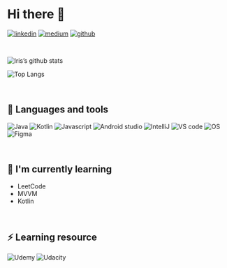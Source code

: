 # Hi there 👋
[![linkedin](https://img.shields.io/badge/LinkedIn-0077B5?style=for-the-badge&logo=linkedin&logoColor=white)][1]
[![medium](https://img.shields.io/badge/Medium-12100E?style=for-the-badge&logo=medium&logoColor=white)][2]
[![github](https://img.shields.io/badge/GitHub-100000?style=for-the-badge&logo=github&logoColor=white)][3]

[1]: https://www.linkedin.com/in/hsinyi-yen-677a71235/
[2]: https://helloiris0216.medium.com/about
[3]: https://github.com/helloiris0216

</br>

![Iris’s github stats](https://github-readme-stats.vercel.app/api?username=helloiris0216&theme=blue-green)

![Top Langs](https://github-readme-stats.vercel.app/api/top-langs/?username=helloiris0216&theme=blue-green)

</br>

## 🔭 Languages and tools
![Java](https://img.shields.io/badge/Java-ED8B00?style=for-the-badge&logo=java&logoColor=white)
![Kotlin](https://img.shields.io/badge/Kotlin-0095D5?&style=for-the-badge&logo=kotlin&logoColor=white)
![Javascript](https://img.shields.io/badge/JavaScript-F7DF1E?style=for-the-badge&logo=javascript&logoColor=black)
![Android studio](https://img.shields.io/badge/Android_Studio-3DDC84?style=for-the-badge&logo=android-studio&logoColor=white)
![IntelliJ](https://img.shields.io/badge/IntelliJ_IDEA-000000.svg?style=for-the-badge&logo=intellij-idea&logoColor=white)
![VS code](https://img.shields.io/badge/Visual_Studio_Code-0078D4?style=for-the-badge&logo=visual%20studio%20code&logoColor=white) 
![OS](https://img.shields.io/badge/Android-3DDC84?style=for-the-badge&logo=android&logoColor=white)
![Figma](https://img.shields.io/badge/Figma-F24E1E?style=for-the-badge&logo=figma&logoColor=white)


</br>

## 🌱 I'm currently learning
- LeetCode
- MVVM
- Kotlin

</br>

## ⚡ Learning resource
![Udemy](https://img.shields.io/badge/Udemy-EC5252?style=for-the-badge&logo=Udemy&logoColor=white)
![Udacity](https://img.shields.io/badge/Udacity-grey?style=for-the-badge&logo=udacity&logoColor=#5FCFEE)



<!--
**helloiris0216/helloiris0216** is a ✨ _special_ ✨ repository because its `README.md` (this file) appears on your GitHub profile.

Here are some ideas to get you started:

- 🔭 I’m currently working on ...
- 🌱 I’m currently learning ...
- 👯 I’m looking to collaborate on ...
- 🤔 I’m looking for help with ...
- 💬 Ask me about ...
- 📫 How to reach me: ...
- 😄 Pronouns: ...
- ⚡ Fun fact: ...
- 🔭 Languges and tools

<div>
  <a href= "https://www.linkedin.com/in/hsinyi-yen-677a71235/">
    <img align=top src="https://github.com/helloiris0216/helloiris0216/blob/master/linkedinIcon.png" width="24">
  </a> 
  <a href= "[https://www.linkedin.com/in/hsinyi-yen-677a71235/](https://helloiris0216.medium.com/about)">
    <img align=top src="https://github.com/helloiris0216/helloiris0216/blob/master/mediumIcon.png" width="24">
  </a>
</div>
-->




